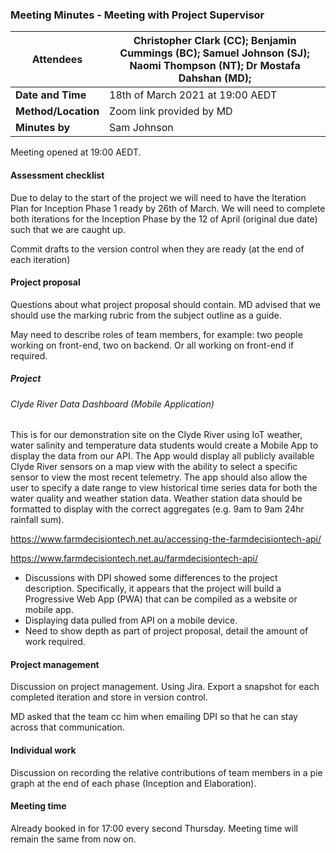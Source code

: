 ### Meeting Minutes - Meeting with Project Supervisor

| **Attendees**       | Christopher Clark (CC); Benjamin Cummings (BC); Samuel Johnson (SJ); Naomi Thompson (NT); Dr Mostafa Dahshan (MD); |
| ------------------- | ------------------------------------------------------------ |
| **Date and Time**   | 18th of March 2021 at 19:00 AEDT                             |
| **Method/Location** | Zoom link provided by MD                                     |
| **Minutes by**      | Sam Johnson                                                  |

Meeting opened at 19:00 AEDT.

#### Assessment checklist

Due to delay to the start of the project we will need to have the Iteration Plan for Inception Phase 1 ready by 26th of March. We will need to complete both iterations for the Inception Phase by the 12 of April (original due date) such that we are caught up.

Commit drafts to the version control when they are ready (at the end of each iteration)

#### Project proposal

Questions about what project proposal should contain. MD advised that we should use the marking rubric from the subject outline as a guide. 

May need to describe roles of team members, for example: two people working on front-end, two on backend. Or all working on front-end if required.

##### **Project**

###### Clyde River Data Dashboard (Mobile Application) 

This is for our demonstration site on the Clyde River using IoT weather, water salinity and temperature data students would create a Mobile App to display the data from our API. 
The App would display all publicly available Clyde River sensors on a map view with the ability to select a specific sensor to view the most recent telemetry. The app should also allow the user to specify a date range to view historical time series data for both the water quality and weather station data. Weather station data should be formatted to display with the correct aggregates (e.g. 9am to 9am 24hr rainfall sum). 

https://www.farmdecisiontech.net.au/accessing-the-farmdecisiontech-api/

https://www.farmdecisiontech.net.au/farmdecisiontech-api/ 



- Discussions with DPI showed some differences to the project description. Specifically, it appears that the project will build a Progressive Web App (PWA) that can be compiled as a website or mobile app.
- Displaying data pulled from API on a mobile device.
- Need to show depth as part of project proposal, detail the amount of work required.



#### Project management

Discussion on project management. Using Jira. Export a snapshot for each completed iteration and store in version control.

MD asked that the team cc him when emailing DPI so that he can stay across that communication.

#### Individual work

Discussion on recording the relative contributions of team members in a pie graph at the end of each phase (Inception and Elaboration).

#### Meeting time

Already booked in for 17:00 every second Thursday. Meeting time will remain the same from now on.